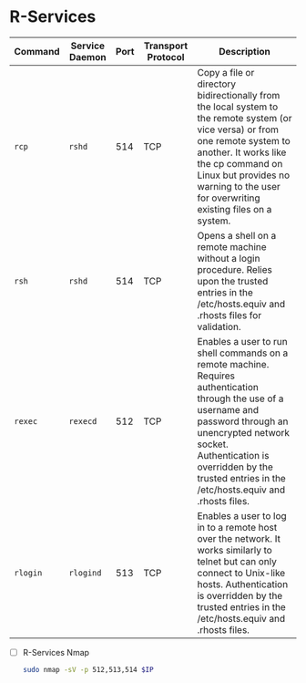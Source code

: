 # R-Services

| **Command**   | **Service Daemon**  | **Port**  | **Transport Protocol**  | **Description**  |
| --------------|-------------------|-------------------|-------------------|-------------------|
| `rcp` | `rshd` | 514 | TCP | Copy a file or directory bidirectionally from the local system to the remote system (or vice versa) or from one remote system to another. It works like the cp command on Linux but provides no warning to the user for overwriting existing files on a system. |
| `rsh` | `rshd` | 514 | TCP | Opens a shell on a remote machine without a login procedure. Relies upon the trusted entries in the /etc/hosts.equiv and .rhosts files for validation. |
| `rexec` | `rexecd` | 512 | TCP | Enables a user to run shell commands on a remote machine. Requires authentication through the use of a username and password through an unencrypted network socket. Authentication is overridden by the trusted entries in the /etc/hosts.equiv and .rhosts files. |
| `rlogin` | `rlogind` | 513 | TCP | Enables a user to log in to a remote host over the network. It works similarly to telnet but can only connect to Unix-like hosts. Authentication is overridden by the trusted entries in the /etc/hosts.equiv and .rhosts files. |

- [ ] R-Services Nmap
  ```bash
  sudo nmap -sV -p 512,513,514 $IP
  ```
